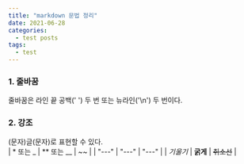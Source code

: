 ```yaml
---
title: "markdown 문법 정리"
date: 2021-06-28
categories:
  - test posts
tags:
  - test
---
```


### 1. 줄바꿈
줄바꿈은 라인 끝 공백(' ') 두 번 또는 뉴라인('\n') 두 번이다.  

### 2. 강조
(문자)글(문자)로 표현할 수 있다.  
| * 또는 _ | ** 또는 __ | ~~ |
| "---" | "---" | "---" |
| *기울기* | **굵게** | ~~취소선~~ |  

